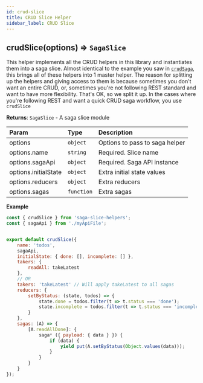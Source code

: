 ```yaml
---
id: crud-slice
title: CRUD Slice Helper
sidebar_label: CRUD Slice
---
```


## crudSlice(options) ⇒ `SagaSlice`

This helper implements all the CRUD helpers in this library and instantiates them into a saga slice. Almost identical to the example you saw in [`crudSaga`](/docs/helpers/crud-saga#extended-example), this brings all of these helpers into 1 master helper. The reason for splitting up the helpers and giving access to them is because sometimes you don't want an entire CRUD, or, sometimes you're not following REST standard and want to have more flexibility. That's OK, so we split it up. In the cases where you're following REST and want a quick CRUD saga workflow, you use `crudSlice`

**Returns**: `SagaSlice` - A saga slice module

| Param                | Type       | Description                    |
| :------------------- | :--------- | :----------------------------- |
| options              | `object`   | Options to pass to saga helper |
| options.name         | `string`   | Required. Slice name           |
| options.sagaApi      | `object`   | Required. Saga API instance    |
| options.initialState | `object`   | Extra initial state values     |
| options.reducers     | `object`   | Extra reducers                 |
| options.sagas        | `function` | Extra sagas                    |

**Example**

```javascript
const { crudSlice } from 'saga-slice-helpers';
const { sagaApi } from './myApiFile';


export default crudSlice({
    name: 'todos',
    sagaApi,
    initialState: { done: [], incomplete: [] },
    takers: {
        readAll: takeLatest
    },
    // OR
    takers: 'takeLatest' // Will apply takeLatest to all sagas
    reducers: {
        setByStatus: (state, todos) => {
            state.done = todos.filter(t => t.status === 'done');
            state.incomplete = todos.filter(t => t.status === 'incomplete');
        }
    },
    sagas: (A) => {
        [A.readAllDone]: {
            saga* ({ payload: { data } }) {
                if (data) {
                    yield put(A.setByStatus(Object.values(data)));
                }
            }
        }
    }
});
```
